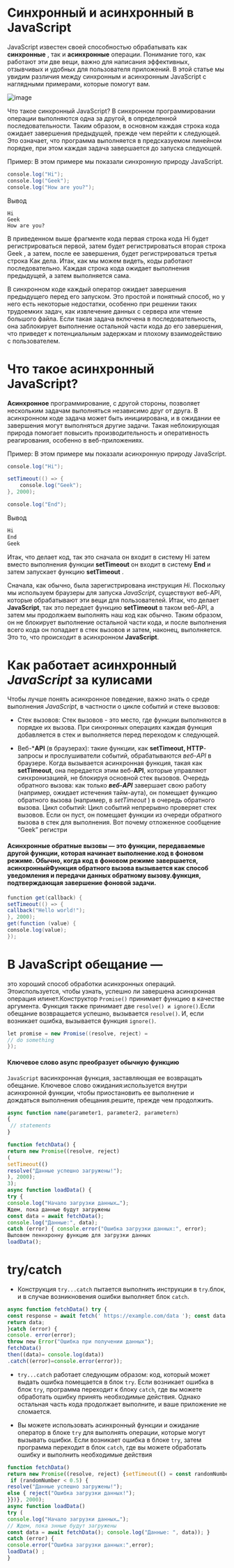 # Синхронный и асинхронный в JavaScript

JavaScript известен своей способностью обрабатывать как **синхронные** , так и **асинхронные** операции. Понимание того, как работают эти две вещи, важно для написания эффективных, отзывчивых и удобных для пользователя приложений. В этой статье мы увидим различия между синхронным и асинхронным JavaScript с наглядными примерами, которые помогут вам.

![image](https://github.com/user-attachments/assets/2a0695aa-6d3a-49f1-9a40-548f8dff9a86)

Что такое синхронный JavaScript?
В синхронном программировании операции выполняются одна за другой, в определенной последовательности. Таким образом, в основном каждая строка кода ожидает завершения предыдущей, прежде чем перейти к следующей. Это означает, что программа выполняется в предсказуемом линейном порядке, при этом каждая задача завершается до запуска следующей.

Пример: В этом примере мы показали синхронную природу JavaScript.

```java
console.log("Hi");
console.log("Geek");
console.log("How are you?");
```
Вывод
```
Hi
Geek
How are you?
```
В приведенном выше фрагменте кода первая строка кода Hi будет регистрироваться первой, затем будет регистрироваться вторая строка Geek , а затем, после ее завершения, будет регистрироваться третья строка Как дела. Итак, как мы можем видеть, коды работают последовательно. Каждая строка кода ожидает выполнения предыдущей, а затем выполняется сама.

В синхронном коде каждый оператор ожидает завершения предыдущего перед его запуском. Это простой и понятный способ, но у него есть некоторые недостатки, особенно при решении таких трудоемких задач, как извлечение данных с сервера или чтение большого файла. Если такая задача включена в последовательность, она заблокирует выполнение остальной части кода до его завершения, что приведет к потенциальным задержкам и плохому взаимодействию с пользователем.

# Что такое асинхронный JavaScript?

**Асинхронное** программирование, с другой стороны, позволяет нескольким задачам выполняться независимо друг от друга. В асинхронном коде задача может быть инициирована, и в ожидании ее завершения могут выполняться другие задачи. Такая неблокирующая природа помогает повысить производительность и оперативность реагирования, особенно в веб-приложениях.

Пример: В этом примере мы показали асинхронную природу JavaScript.

```java
console.log("Hi");

setTimeout(() => {
    console.log("Geek");
}, 2000);

console.log("End");
```
Вывод
```java
Hi
End
Geek
```
Итак, что делает код, так это сначала он входит в систему Hi затем вместо выполнения функции **setTimeout** он входит в систему **End** и затем запускает функцию **setTimeout** .

Сначала, как обычно, была зарегистрирована инструкция *Hi*. Поскольку мы используем браузеры для запуска *JavaScript*, существуют веб-API, которые обрабатывают эти вещи для пользователей. Итак, что делает **JavaScript**, так это передает функцию **setTimeout** в таком веб-API, а затем мы продолжаем выполнять наш код как обычно. Таким образом, он не блокирует выполнение остальной части кода, и после выполнения всего кода он попадает в стек вызовов и затем, наконец, выполняется. Это то, что происходит в асинхронном **JavaScript**.

# Как работает асинхронный *JavaScript* за кулисами

Чтобы лучше понять асинхронное поведение, важно знать о среде выполнения *JavaScript*, в частности о цикле событий и стеке вызовов:

+ Стек вызовов: Стек вызовов - это место, где функции выполняются в порядке их вызова. При синхронных операциях каждая функция добавляется в стек и выполняется перед переходом к следующей.
  
+ Веб-***API** (в браузерах): такие функции, как **setTimeout, HTTP**-запросы и прослушиватели событий, обрабатываются *веб-API* в браузере. Когда вызывается асинхронная функция, такая как **setTimeout**, она передается этим веб-**API**, которые управляют синхронизацией, не блокируя основной стек вызовов.
Очередь обратного вызова: как только ***веб-API*** завершает свою работу (например, ожидает истечения тайм-аута), он помещает функцию обратного вызова (например, в *setTimeout* ) в очередь обратного вызова.
Цикл событий: Цикл событий непрерывно проверяет стек вызовов. Если он пуст, он помещает функции из очереди обратного вызова в стек для выполнения. Вот почему отложенное сообщение “Geek” регистри

#### Асинхронные обратные вызовы — это функции, передаваемые другой функции, которая начинает выполнение.код в фоновом режиме. Обычно, когда код в фоновом режиме завершается, асинхронныйФункция обратного вызова вызывается как способ уведомления и передачи данных обратному вызову.функция, подтверждающая завершение фоновой задачи.

```java
function get(callback) {
setTimeout(() => {
callback("Hello world!");
}, 2000);
get(function (value) {
console.log(value);
});
```

# В JavaScript обещание — 
это хороший способ обработки асинхронных операций. Этоиспользуется, чтобы узнать, успешно ли завершена асинхронная операция илинет.Конструктор ```Promise()``` принимает функцию в качестве аргумента. Функция также принимает две 
```resolve() и ignore()```.Если обещание возвращается успешно, вызывается ```resolve()```. И, если возникает ошибка, вызывается функция ```ignore()```.

```java script
let promise = new Promise((resolve, reject) =
// do something
});
```

#### Ключевое слово async преобразует обычную функцию 
```JavaScript``` васинхронная функция, заставляющая ее возвращать обещание. Ключевое слово ожидания:используется внутри асинхронной функции, чтобы приостановить ее выполнение и дождаться выполнения обещания.решите, прежде чем продолжить.

```js
async function name(parameter1, parameter2, parametern)
{
 // statements
}
```

```js
function fetchData() {
return new Promise((resolve, reject)
(
setTimeout(()
resolve("Данные успешно загружены!");
), 2000);
3);
async function loadData() {
try {
console.log("Начало загрузки данных…");
Ждем, пока данные будут загружены
const data = await fetchData();
console.log("Данные:", data);
catch (error) { console.error("Ошибка загрузки данных:", error);
Выловем пеннхронну функцию для загрузки данных
loadData();
```

# try/catch

+ Конструкция ```try...catch``` пытается выполнить инструкции в ```try```.блок, и в случае возникновения ошибки выполняет блок ```catch```.

```js
async function fetchData() try {
const response = await fetch(' https://example.com/data '); const data = await response.json();
return data;
}catch (error) {
console. error(error);
throw пеw Error("Ошибка при получении данных");
fetchData()
then((data)= console.log(data))
.catch((error)=console.error(error));
```

+ ```try...catch``` работает следующим образом: код, который может выдать ошибка помещается в блок ```try```. Если возникает ошибка в блок ```try```, программа переходит к блоку ```catch```, где вы можете обработать ошибку принять необходимые действия. Однако остальная часть кода продолжает выполните, и ваше приложение не сломается.

+ Вы можете использовать асинхронный функции и ожидание оператор в блоке ```try``` для выполнять операции, которые могут вызывать ошибки. Если возникает ошибка в блоке ```try```, затем программа переходит в блок ```catch```, где вы можете обработать ошибку и выполнить необходимые действия

```js
function fetchData()
return new Promise((resolve, reject) {setTimeout(() = const randomNumber = Math.random();
 if (randomNumber < 0.5) {
resolve("Данные успешно загружены!");
else { reject("Ошибка загрузки данных!");
}})}, 2000);
async function loadData()
try (
console.log("Начало загрузки данных…");
// Ждем, пока знные будут загружены
const data = await fetchData(); console.log("Данные: ", data)); }
catch (error) {
console.error("Ошибка загрузки данных:",error);
loadData() ;
}
```
